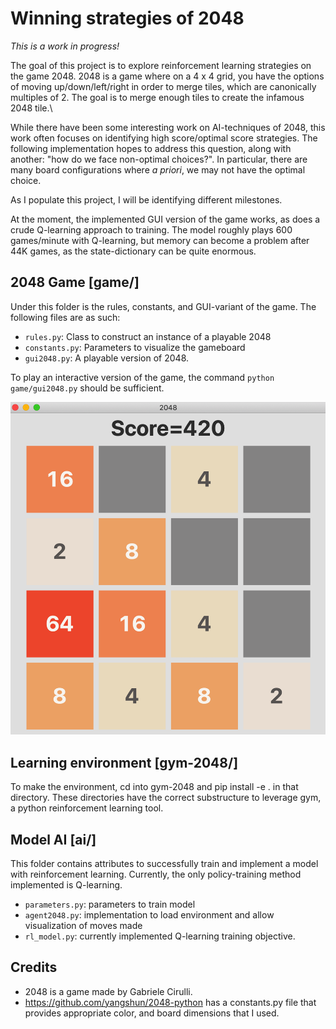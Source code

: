 # Winning strategies of 2048

*This is a work in progress!*

The goal of this project is to explore reinforcement learning strategies on the game 2048. 2048 is a game where on a 4 x 4 grid, you have the options of moving up/down/left/right in order to merge tiles, which are canonically multiples of 2. The goal is to merge enough tiles to create the infamous 2048 tile.\\

While there have been some interesting work on AI-techniques of 2048, this work often focuses on identifying high score/optimal score strategies. The following implementation hopes to address this question, along with another: "how do we face non-optimal choices?". In particular, there are many board configurations where *a priori*, we may not have the optimal choice. 

As I populate this project, I will be identifying different milestones.

At the moment, the implemented GUI version of the game works, as does a crude Q-learning approach to training. The model roughly plays 600 games/minute with Q-learning, but memory can become a problem after 44K games, as the state-dictionary can be quite enormous. 

## 2048 Game [game/]

Under this folder is the rules, constants, and GUI-variant of the game. The following files are as such:
+ ```rules.py```: Class to construct an instance of a playable 2048
+ ```constants.py```: Parameters to visualize the gameboard
+ ```gui2048.py```: A playable version of 2048.

To play an interactive version of the game, the command ```python game/gui2048.py``` should be sufficient. 

![title](game/gameboard.png?raw=true "Title")

## Learning environment [gym-2048/]
To make the environment, cd into gym-2048 and pip install -e . in that directory.
These directories have the correct substructure to leverage gym, a python reinforcement learning tool. 

## Model AI [ai/]
This folder contains attributes to successfully train and implement a model with reinforcement learning. Currently, the only policy-training method implemented is Q-learning.
+ ```parameters.py```: parameters to train model
+ ```agent2048.py```: implementation to load environment and allow visualization of moves made
+ ```rl_model.py```: currently implemented Q-learning training objective.


## Credits
+ 2048 is a game made by Gabriele Cirulli. 
+ https://github.com/yangshun/2048-python has a constants.py file that provides appropriate color, and board dimensions that I used.